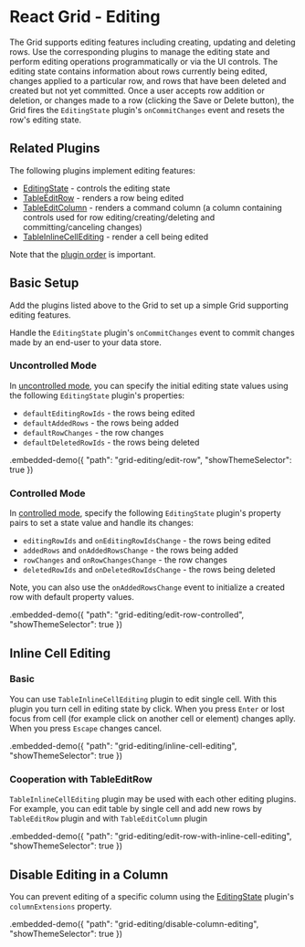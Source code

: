 # React Grid - Editing

The Grid supports editing features including creating, updating and deleting rows. Use the corresponding plugins to manage the editing state and perform editing operations programmatically or via the UI controls. The editing state contains information about rows currently being edited, changes applied to a particular row, and rows that have been deleted and created but not yet committed. Once a user accepts row addition or deletion, or changes made to a row (clicking the Save or Delete button), the Grid fires the `EditingState` plugin's `onCommitChanges` event and resets the row's editing state.

## Related Plugins

The following plugins implement editing features:

- [EditingState](../reference/editing-state.md) - controls the editing state
- [TableEditRow](../reference/table-edit-row.md) - renders a row being edited
- [TableEditColumn](../reference/table-edit-column.md) - renders a command column (a column containing controls used for row editing/creating/deleting and committing/canceling changes)
- [TableInlineCellEditing](../reference/table-inline-cell-editing.md) - render a cell being edited

Note that the [plugin order](./plugin-overview.md#plugin-order) is important.

## Basic Setup

Add the plugins listed above to the Grid to set up a simple Grid supporting editing features.

Handle the `EditingState` plugin's `onCommitChanges` event to commit changes made by an end-user to your data store.

### Uncontrolled Mode

In [uncontrolled mode](controlled-and-uncontrolled-modes.md), you can specify the initial editing state values using the following `EditingState` plugin's properties:

- `defaultEditingRowIds` - the rows being edited
- `defaultAddedRows` - the rows being added
- `defaultRowChanges` - the row changes
- `defaultDeletedRowIds` - the rows being deleted

.embedded-demo({ "path": "grid-editing/edit-row", "showThemeSelector": true })

### Controlled Mode

In [controlled mode](controlled-and-uncontrolled-modes.md), specify the following `EditingState` plugin's property pairs to set a state value and handle its changes:

- `editingRowIds` and `onEditingRowIdsChange` - the rows being edited
- `addedRows` and `onAddedRowsChange` - the rows being added
- `rowChanges` and `onRowChangesChange` - the row changes
- `deletedRowIds` and `onDeletedRowIdsChange` - the rows being deleted

Note, you can also use the `onAddedRowsChange` event to initialize a created row with default property values.

.embedded-demo({ "path": "grid-editing/edit-row-controlled", "showThemeSelector": true })

## Inline Cell Editing

### Basic

You can use `TableInlineCellEditing` plugin to edit single cell. With this plugin you turn cell in editing state by click. When you press `Enter` or lost focus from cell (for example click on another cell or element) changes aplly. When you press `Escape` changes cancel.

.embedded-demo({ "path": "grid-editing/inline-cell-editing", "showThemeSelector": true })

### Cooperation with TableEditRow

`TableInlineCellEditing` plugin may be used with each other editing plugins. For example, you can edit table by single cell and add new rows by `TableEditRow` plugin and with `TableEditColumn` plugin

.embedded-demo({ "path": "grid-editing/edit-row-with-inline-cell-editing", "showThemeSelector": true })

## Disable Editing in a Column

You can prevent editing of a specific column using the [EditingState](../reference/editing-state.md) plugin's `columnExtensions` property.

.embedded-demo({ "path": "grid-editing/disable-column-editing", "showThemeSelector": true })
